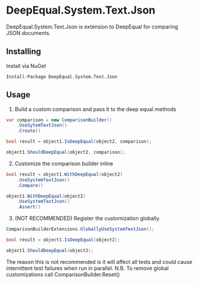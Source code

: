 DeepEqual.System.Text.Json
=

DeepEqual.System.Text.Json is extension to DeepEqual for comparing JSON documents.

Installing
-

Install via NuGet

`Install-Package DeepEqual.System.Text.Json`

Usage
-

1. Build a custom comparison and pass it to the deep equal methods

```c#
var comparison = new ComparisonBuilder()
    .UseSytemTextJson()
    .Create()

bool result = object1.IsDeepEqual(object2, comparison);

object1.ShouldDeepEqual(object2, comparison);
```

2. Customize the comparison builder inline

```c#
bool result = object1.WithDeepEqual(object2)
    .UseSystemTextJson()
    .Compare()

object1.WithDeepEqual(object2)
    .UseSystemTextJson()
    .Assert()
```

3. (NOT RECOMMENDED) Register the customization globally.

```c#
ComparisonBuilderExtensions.GloballyUseSystemTextJson();

bool result = object1.IsDeepEqual(object2);

object1.ShouldDeepEqual(object2);
```

The reason this is not recommended is it will affect all tests and could cause
internittent test failures when run in parallel.
N.B. To remove global customizations call ComparisonBuilder.Reset()

